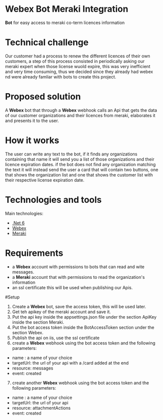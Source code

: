 # Webex Bot Meraki Integration

**Bot** for easy access to meraki co-term licences information

# Technical challenge

Our customer had a process to renew the different licences of their own customers, a step of this process consisted in periodically asking our meraki expert when those license wuold expire, this was very inefficient and very time consuming, thus we decided since they already had webex nd were already famliar with bots to create this project. 

# Proposed solution

A **Webex** bot that through a **Webex** webhook calls an Api that gets the data of our customer organizations and their licences from meraki, elaborates it and presents it to the user. 

# How it works
The user can write any text to the bot, if it finds any organizations containing that name it will send you a list of those organizations and their licence expiration dates. if the bot does not find any organization matching the text it will instead send the user a card that will contain two buttons, one that shows the organization list and one that shows the customer list with their respective license expiration date.

# Technologies and tools

Main technologies:

- [.Net 6](https://dotnet.microsoft.com/en-us/download/dotnet/6.0)
- [Webex](https://www.webex.com/it)
- [Meraki](https://meraki.cisco.com)

# Requirements

- a **Webex** account with permissions to bots that can read and wite messages.
- a **Meraki** account that with permissions to read the organization's information
- an ssl certificate this will be used when publishing our Apis.

#Setup

1) Create a **Webex** bot, save the access token, this will be used later.
2) Get teh apikey of the meraki account and save it.
3) Put the api key inside the appsettings.json file under the section ApiKey inside the section Meraki.
4) Put the bot access token inside the BotAccessToken section under the section Webex.
5) Publish the api on iis, use the ssl certificate
6) create a **Webex** webhook using the bot access token and the following parameters:
- name : a name of your choice
- targetUrl: the url of your api with a /card added at the end
- resource: messages
- event: created
7) create another **Webex** webhook using the bot access token and the following parameters:
- name : a name of your choice
- targetUrl: the url of your api
- resource: attachmentActions
- event: created
